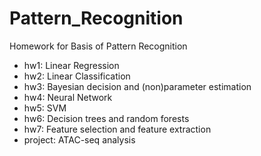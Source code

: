 # Pattern_Recognition

Homework for Basis of Pattern Recognition

- hw1: Linear Regression
- hw2: Linear Classification
- hw3: Bayesian decision and (non)parameter estimation
- hw4: Neural Network
- hw5: SVM
- hw6: Decision trees and random forests
- hw7: Feature selection and feature extraction
- project: ATAC-seq analysis
